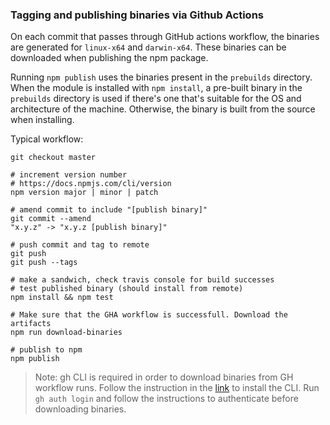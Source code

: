 ### Tagging and publishing binaries via Github Actions

On each commit that passes through GitHub actions workflow, the binaries are generated for `linux-x64` and `darwin-x64`. These binaries can be downloaded when publishing the npm package.

Running `npm publish` uses the binaries present in the `prebuilds` directory. When the module is installed with `npm install`, a pre-built binary in the `prebuilds` directory is used if there's one that's suitable for the OS and architecture of the machine. Otherwise, the binary is built from the source when installing.

Typical workflow:

```
git checkout master

# increment version number
# https://docs.npmjs.com/cli/version
npm version major | minor | patch

# amend commit to include "[publish binary]"
git commit --amend
"x.y.z" -> "x.y.z [publish binary]"

# push commit and tag to remote
git push
git push --tags

# make a sandwich, check travis console for build successes
# test published binary (should install from remote)
npm install && npm test

# Make sure that the GHA workflow is successfull. Download the artifacts
npm run download-binaries

# publish to npm
npm publish
```

> Note: gh CLI is required in order to download binaries from GH workflow runs. Follow the instruction in the [link](https://github.com/cli/cli#installation) to install the CLI. Run `gh auth login` and follow the instructions to authenticate before downloading binaries. 